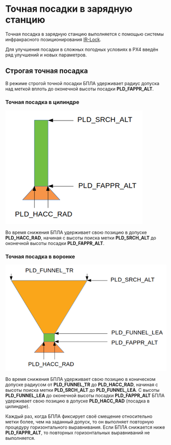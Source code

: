 # Точная посадки в зарядную станцию

Точная посадка в зарядную станцию выполняется с помощью системы инфракрасного позиционирования [IR-Lock](https://irlock.com/).

Для улучшения посадки в сложных погодных условиях в PX4 введён ряд улучшений и новых параметров.

## Строгая точная посадка

В режиме строгой точной посадки БПЛА удерживает  радиус допуска над меткой вплоть до оконечной высоты посадки **PLD_FAPPR_ALT**.

### Точная посадка в цилиндре

![Точная посадка в цилиндре](img/strict_precland_tube.png)

Во время снижения БПЛА удерживает свою позицию в допуске **PLD_HACC_RAD**, начиная с высоты поиска метки **PLD_SRCH_ALT** до оконечной высоты посадки **PLD_FAPPR_ALT**.

### Точная посадка в воронке

![Точная посадка в воронке](img/strict_precland_funnel.png)

Во время снижения БПЛА удерживает свою позицию в коническом допуске радиусом от **PLD_FUNNEL_TR** до **PLD_HACC_RAD**, начиная с высоты поиска метки **PLD_SRCH_ALT** до **PLD_FUNNEL_LEA**. С высоты **PLD_FUNNEL_LEA** до оконечной высоты посадки **PLD_FAPPR_ALT** БПЛА удерживает свою позицию в допуске **PLD_HACC_RAD** (посадка в цилиндре).

Каждый раз, когда БПЛА фиксирует своё смещение относительно метки более, чем на заданный допуск, то он выполняет повторную процедуру горизонтального выравнивания. Если БПЛА снижается ниже **PLD_FAPPR_ALT**, то повторных горизонтальных выравниваний не выполняется.
